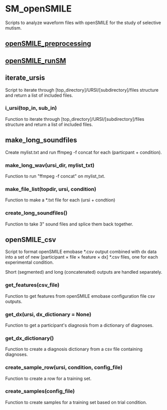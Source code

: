 # SM_openSMILE
Scripts to analyze waveform files with openSMILE for the study of selective mutism.

## [openSMILE_preprocessing](https://github.com/shnizzedy/SM_openSMILE/tree/master/openSMILE_preprocessing "functions to prepare files for openSMILE analysis")

## [openSMILE_runSM](https://github.com/shnizzedy/SM_openSMILE/tree/master/openSMILE_runSM "batch process SM dataset with user-entered openSMILE configuration file")

## iterate_ursis
Script to iterate through [top_directory]/URSI/[subdirectory]/files structure
and return a list of included files.

### i_ursi(top_in, sub_in)
Function to iterate through [top_directory]/URSI/[subdirectory]/files structure
and return a list of included files.

## make_long_soundfiles
Create mylist.txt and run ffmpeg -f concat for each (particpant + condition).

### make_long_wav(ursi_dir, mylist_txt)
Function to run "ffmpeg -f concat" on mylist_txt.

### make_file_list(topdir, ursi, condition)
Function to make a *.txt file for each (ursi + condtion)

### create_long_soundfiles()
Function to take 3" sound files and splice them back together.

## openSMILE_csv
Script to format openSMILE emobase *.csv output combined with dx data into a
set of new [participant × file × feature × dx] *.csv files, one for each
experimental condition.

Short (segmented) and long (concatenated) outputs are handled separately.

### get_features(csv_file)
Function to get features from openSMILE emobase configuration file csv outputs.

### get_dx(ursi, dx_dictionary = None)
Function to get a participant's diagnosis from a dictionary of diagnoses.

### get_dx_dictionary()
Function to create a diagnosis dictionary from a csv file containing diagnoses.

### create_sample_row(ursi, condition, config_file)
Function to create a row for a training set.

### create_samples(config_file)
Function to create samples for a training set based on trial condition.